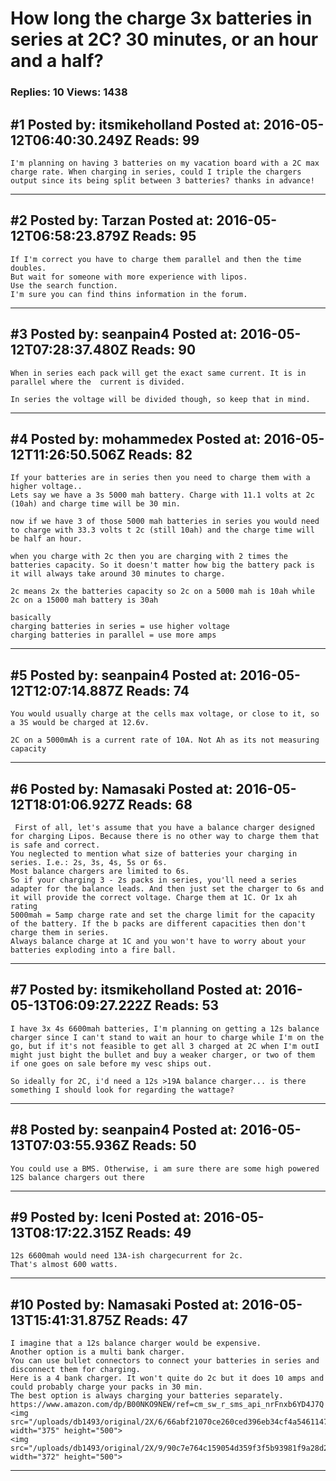 # How long the charge 3x batteries in series at 2C? 30 minutes, or an hour and a half?

### Replies: 10 Views: 1438

## \#1 Posted by: itsmikeholland Posted at: 2016-05-12T06:40:30.249Z Reads: 99

```
I'm planning on having 3 batteries on my vacation board with a 2C max charge rate. When charging in series, could I triple the chargers output since its being split between 3 batteries? thanks in advance!
```

---
## \#2 Posted by: Tarzan Posted at: 2016-05-12T06:58:23.879Z Reads: 95

```
If I'm correct you have to charge them parallel and then the time doubles.
But wait for someone with more experience with lipos.
Use the search function.
I'm sure you can find thins information in the forum.
```

---
## \#3 Posted by: seanpain4 Posted at: 2016-05-12T07:28:37.480Z Reads: 90

```
When in series each pack will get the exact same current. It is in parallel where the  current is divided. 

In series the voltage will be divided though, so keep that in mind.
```

---
## \#4 Posted by: mohammedex Posted at: 2016-05-12T11:26:50.506Z Reads: 82

```
If your batteries are in series then you need to charge them with a higher voltage..
Lets say we have a 3s 5000 mah battery. Charge with 11.1 volts at 2c (10ah) and charge time will be 30 min.

now if we have 3 of those 5000 mah batteries in series you would need to charge with 33.3 volts t 2c (still 10ah) and the charge time will be half an hour.

when you charge with 2c then you are charging with 2 times the batteries capacity. So it doesn't matter how big the battery pack is it will always take around 30 minutes to charge.

2c means 2x the batteries capacity so 2c on a 5000 mah is 10ah while 2c on a 15000 mah battery is 30ah

basically
charging batteries in series = use higher voltage
charging batteries in parallel = use more amps
```

---
## \#5 Posted by: seanpain4 Posted at: 2016-05-12T12:07:14.887Z Reads: 74

```
You would usually charge at the cells max voltage, or close to it, so a 3S would be charged at 12.6v.

2C on a 5000mAh is a current rate of 10A. Not Ah as its not measuring capacity
```

---
## \#6 Posted by: Namasaki Posted at: 2016-05-12T18:01:06.927Z Reads: 68

```
 First of all, let's assume that you have a balance charger designed for charging Lipos. Because there is no other way to charge them that is safe and correct. 
You neglected to mention what size of batteries your charging in series. I.e.: 2s, 3s, 4s, 5s or 6s. 
Most balance chargers are limited to 6s. 
So if your charging 3 - 2s packs in series, you'll need a series adapter for the balance leads. And then just set the charger to 6s and it will provide the correct voltage. Charge them at 1C. Or 1x ah rating
5000mah = 5amp charge rate and set the charge limit for the capacity of the battery. If the b packs are different capacities then don't charge them in series.  
Always balance charge at 1C and you won't have to worry about your batteries exploding into a fire ball.
```

---
## \#7 Posted by: itsmikeholland Posted at: 2016-05-13T06:09:27.222Z Reads: 53

```
I have 3x 4s 6600mah batteries, I'm planning on getting a 12s balance charger since I can't stand to wait an hour to charge while I'm on the go, but if it's not feasible to get all 3 charged at 2C when I'm outI might just bight the bullet and buy a weaker charger, or two of them if one goes on sale before my vesc ships out.

So ideally for 2C, i'd need a 12s >19A balance charger... is there something I should look for regarding the wattage?
```

---
## \#8 Posted by: seanpain4 Posted at: 2016-05-13T07:03:55.936Z Reads: 50

```
You could use a BMS. Otherwise, i am sure there are some high powered 12S balance chargers out there
```

---
## \#9 Posted by: Iceni Posted at: 2016-05-13T08:17:22.315Z Reads: 49

```
12s 6600mah would need 13A-ish chargecurrent for 2c.
That's almost 600 watts.
```

---
## \#10 Posted by: Namasaki Posted at: 2016-05-13T15:41:31.875Z Reads: 47

```
I imagine that a 12s balance charger would be expensive. 
Another option is a multi bank charger. 
You can use bullet connectors to connect your batteries in series and disconnect them for charging. 
Here is a 4 bank charger. It won't quite do 2c but it does 10 amps and could probably charge your packs in 30 min. 
The best option is always charging your batteries separately. 
https://www.amazon.com/dp/B00NKO9NEW/ref=cm_sw_r_sms_api_nrFnxb6YD4J7Q
<img src="/uploads/db1493/original/2X/6/66abf21070ce260ced396eb34cf4a54611474385.jpeg" width="375" height="500">
<img src="/uploads/db1493/original/2X/9/90c7e764c159054d359f3f5b93981f9a28d23bcd.jpeg" width="372" height="500">
```

---
